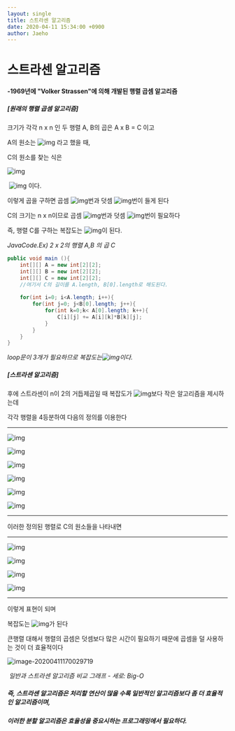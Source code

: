 ```yaml
---
layout: single
title: 스트라센 알고리즘
date: 2020-04-11 15:34:00 +0900
author: Jaeho
---
```




# 스트라센 알고리즘

#### -1969년에 "Volker Strassen"에 의해 개발된 행렬 곱셈 알고리즘



##### [원래의 행렬 곱셈 알고리즘]

크기가 각각 n x n 인 두 행렬 A, B의 곱은 A x B = C 이고

A의 원소는 ![img](https://dthumb-phinf.pstatic.net/?src=%22https%3A%2F%2Fssl.pstatic.net%2Fimages.se2%2Fsmedit%2F2015%2F10%2F7%2Fifgk9ri3338ptm.jpg%22&type=w2) 라고 했을 때, 

 C의 원소를 찾는 식은

![img](https://dthumb-phinf.pstatic.net/?src=%22https%3A%2F%2Fssl.pstatic.net%2Fimages.se2%2Fsmedit%2F2015%2F10%2F7%2Fifgkdfr2qjsuqs.jpg%22&type=w2) 

​         ![img](https://dthumb-phinf.pstatic.net/?src=%22https%3A%2F%2Fssl.pstatic.net%2Fimages.se2%2Fsmedit%2F2015%2F10%2F7%2Fifgkf5tz3m7lu0.jpg%22&type=w2) 이다.

 이렇게 곱을 구하면 곱셈 ![img](https://dthumb-phinf.pstatic.net/?src=%22https%3A%2F%2Fssl.pstatic.net%2Fimages.se2%2Fsmedit%2F2015%2F10%2F7%2Fifgkijnwzd38sc.jpg%22&type=w2)번과 덧셈 ![img](https://dthumb-phinf.pstatic.net/?src=%22https%3A%2F%2Fssl.pstatic.net%2Fimages.se2%2Fsmedit%2F2015%2F10%2F7%2Fifgkiqe6ukvw79.jpg%22&type=w2)번이 들게 된다

C의 크기는 n x n이므로  곱셈 ![img](https://dthumb-phinf.pstatic.net/?src=%22https%3A%2F%2Fssl.pstatic.net%2Fimages.se2%2Fsmedit%2F2015%2F10%2F7%2Fifgkifggg728op.jpg%22&type=w2)번과 덧셈 ![img](https://dthumb-phinf.pstatic.net/?src=%22https%3A%2F%2Fssl.pstatic.net%2Fimages.se2%2Fsmedit%2F2015%2F10%2F7%2Fifgkizvgb1657n.jpg%22&type=w2)번이 필요하다

즉, 행렬 C를 구하는 복잡도는 ![img](https://dthumb-phinf.pstatic.net/?src=%22https%3A%2F%2Fssl.pstatic.net%2Fimages.se2%2Fsmedit%2F2015%2F10%2F7%2Fifgkjounjhek20.jpg%22&type=w2)이 된다.

*JavaCode.Ex) 2 x 2의 행렬 A,B 의 곱 C*

```java
public void main (){
    int[][] A = new int[2][2];
    int[][] B = new int[2][2];
    int[][] C = new int[2][2];
    //여기서 C의 길이를 A.length, B[0].length로 해도된다.
    
    for(int i=0; i<A.length; i++){
        for(int j=0; j<B[0].length; j++){
         	for(int k=0;k< A[0].length; k++){
                C[i][j] += A[i][k]*B[k][j];
            }   
        }
    } 
}
```

*loop문이 3개가 필요하므로 복잡도는![img](https://dthumb-phinf.pstatic.net/?src=%22https%3A%2F%2Fssl.pstatic.net%2Fimages.se2%2Fsmedit%2F2015%2F10%2F7%2Fifgkjounjhek20.jpg%22&type=w2)이다.*



##### [스트라센 알고리즘]

후에 스트라센이 n이 2의 거듭제곱일 때 복잡도가 ![img](https://dthumb-phinf.pstatic.net/?src=%22https%3A%2F%2Fssl.pstatic.net%2Fimages.se2%2Fsmedit%2F2015%2F10%2F7%2Fifgkjounjhek20.jpg%22&type=w2)보다 작은 알고리즘을 제시하는데

각각 행렬을 4등분하여 다음의 정의를 이용한다

------

![img](https://t1.daumcdn.net/cfile/tistory/243C814D53F4468E12)

![img](https://t1.daumcdn.net/cfile/tistory/2333624D53F4468E23)

![img](https://t1.daumcdn.net/cfile/tistory/2434124D53F4468E21)

![img](https://t1.daumcdn.net/cfile/tistory/2727B24D53F4468E35)

![img](https://t1.daumcdn.net/cfile/tistory/213F594D53F4468E0D)

![img](https://t1.daumcdn.net/cfile/tistory/21458A4D53F4468E04)

------

이러한 정의된 행렬로 C의 원소들을 나타내면

------

![img](https://t1.daumcdn.net/cfile/tistory/264E3D3753F446C624)

![img](https://t1.daumcdn.net/cfile/tistory/213BE73753F446C634)

![img](https://t1.daumcdn.net/cfile/tistory/2526A83753F446C642)

![img](https://t1.daumcdn.net/cfile/tistory/25654A3753F446C715)

------

이렇게 표현이 되며 

복잡도는 ![img](https://dthumb-phinf.pstatic.net/?src=%22https%3A%2F%2Fssl.pstatic.net%2Fimages.se2%2Fsmedit%2F2015%2F10%2F7%2Fifgnj7vpdn8pdg.jpg%22&type=w2)가 된다

큰행렬 대해서 행렬의 곱셈은 덧셈보다 많은 시간이 필요하기 때문에 곱셈을 덜 사용하는 것이 더 효율적이다

![image-20200411170029719](C:\Users\user\my-awesome-site\image\그래프.png)

​                                                  *일반과 스트라센 알고리즘 비교 그래프 - 세로: Big-O*



##### 즉, 스트라센 알고리즘은 처리할 연산이 많을 수록  일반적인 알고리즘보다 좀 더 효율적인 알고리즘이며,

##### 이러한 분할 알고리즘은 효율성을 중요시하는 프로그래밍에서 필요하다.





